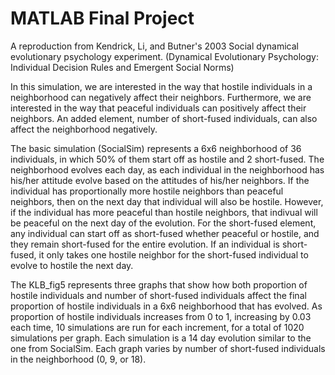 # MATLAB Final Project
A reproduction from Kendrick, Li, and Butner's 2003 Social dynamical evolutionary psychology experiment. 
    (Dynamical Evolutionary Psychology: Individual Decision Rules and Emergent Social Norms)

In this simulation, we are interested in the way that hostile individuals in a neighborhood can negatively affect their neighbors.
Furthermore, we are interested in the way that peaceful individuals can positively affect their neighbors.
An added element, number of short-fused individuals, can also affect the neighborhood negatively. 

The basic simulation (SocialSim) represents a 6x6 neighborhood of 36 individuals, in which 50% of them start off as hostile and 2 short-fused. 
The neighborhood evolves each day, as each individual in the neighborhood has his/her attitude evolve based on the attitudes of his/her neighbors.
If the individual has proportionally more hostile neighbors than peaceful neighbors, then on the next day that individual will also be hostile.
However, if the individual has more peaceful than hostile neighbors, that indivual will be peaceful on the next day of the evolution.
For the short-fused element, any individual can start off as short-fused whether peaceful or hostile, and they remain short-fused for the entire evolution.
If an individual is short-fused, it only takes one hostile neighbor for the short-fused individual to evolve to hostile the next day. 

The KLB_fig5 represents three graphs that show how both proportion of hostile individuals and number of short-fused individuals affect the final proportion of hostile individuals in a 6x6 neighborhood that has evolved. 
As proportion of hostile individuals increases from 0 to 1, increasing by 0.03 each time, 10 simulations are run for each increment, for a total of 1020 simulations per graph.
Each simulation is a 14 day evolution similar to the one from SocialSim.
Each graph varies by number of short-fused individuals in the neighborhood (0, 9, or 18).
